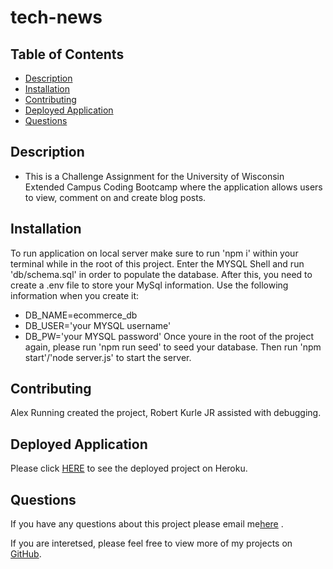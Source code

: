 # tech-news



## Table of Contents

- [Description](#Description)
- [Installation](#installation)
- [Contributing](#preview)
- [Deployed Application](#deployed-application)
- [Questions](#questions)

## Description

- This is a Challenge Assignment for the University of Wisconsin Extended Campus Coding Bootcamp where the application allows users to view, comment on and create blog posts.


## Installation

To run application on local server make sure to run 'npm i' within your terminal while in the root of this project. Enter the MYSQL Shell and run 'db/schema.sql' in order to populate the database. After this, you need to create a .env file to store your MySql information. Use the following information when you create it:
  - DB_NAME=ecommerce_db
  - DB_USER='your MYSQL username'
  - DB_PW='your MYSQL password'
Once youre in the root of the project again, please run 'npm run seed' to seed your database. Then run 'npm start'/'node server.js' to start the server.

## Contributing
Alex Running created the project, Robert Kurle JR assisted with debugging.

## Deployed Application

Please click [HERE](https://tech-news69.herokuapp.com/) to see the deployed project on Heroku.

## Questions

If you have any questions about this project please email me[here](mailto:alexjrunning@gmail.com) .

If you are interetsed, please feel free to view more of my projects on [GitHub](https://github.com/SnowSlurpie).